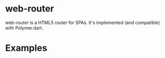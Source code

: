 web-router
==========

web-router is a HTML5 router for SPAs. It's implemented (and compatible) with
Polymer.dart.

# Examples

